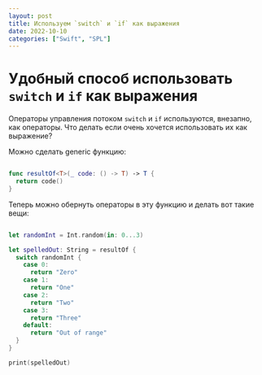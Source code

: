 ```yaml
---
layout: post
title: Используем `switch` и `if` как выражения
date: 2022-10-10
categories: ["Swift", "SPL"]
---
```


# Удобный способ использовать `switch` и `if` как выражения

Операторы управления потоком `switch` и `if` используются, внезапно, как операторы. Что делать если очень хочется использовать их как выражение?

Можно сделать generic функцию:

```swift

func resultOf<T>(_ code: () -> T) -> T {
  return code()
}

```

Теперь можно обернуть операторы в эту функцию и делать вот такие вещи:

```swift

let randomInt = Int.random(in: 0...3)

let spelledOut: String = resultOf {
  switch randomInt {
    case 0:
      return "Zero"
    case 1:
      return "One"
    case 2:
      return "Two"
    case 3:
      return "Three"
    default:
      return "Out of range"
  }
}

print(spelledOut)

```